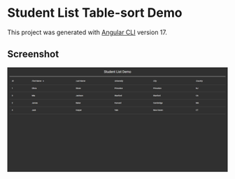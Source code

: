 # Student List Table-sort Demo

This project was generated with [Angular CLI](https://github.com/angular/angular-cli) version 17.

## Screenshot

![Screenshot](/src/assets/screenshot.png)